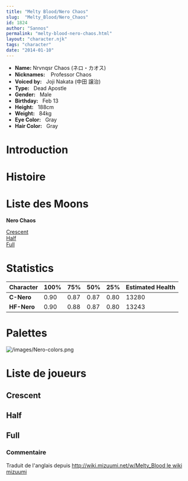 ```yaml
---
title: "Melty Blood/Nero Chaos"
slug:  "Melty_Blood/Nero_Chaos"
id: 1824
author: "Sannos"
permalink: "melty-blood-nero-chaos.html"
layout: "character.njk"
tags: "character"
date: "2014-01-10"
---
```


- **Name:** Nrvnqsr Chaos (ネロ・カオス)
- **Nicknames:**   
Professor Chaos  
- **Voiced by:**   Joji Nakata (中田
譲治)
- **Type:**   Dead Apostle
- **Gender:**   Male
 - **Birthday:**   Feb
13
- **Height:**   188cm
- **Weight:**   84kg
- **Eye Color:**   Gray
- **Hair Color:**   Gray


# Introduction

# Histoire

# Liste des Moons

**Nero Chaos**

[Crescent](melty-blood-nero-chaos-crescent-moon.html)  
[Half](Melty_Blood/Nero_Chaos/Half_Moon)  
[Full](Melty_Blood/Nero_Chaos/Full_Moon)  

# Statistics

| Character   | 100% | 75%  | 50%  | 25%  | Estimated Health |
|-------------|------|------|------|------|------------------|
| **C-Nero**  | 0.90 | 0.87 | 0.87 | 0.80 | 13280            |
| **HF-Nero** | 0.90 | 0.88 | 0.87 | 0.80 | 13243            |

# Palettes

![](/images/Nero-colors.png "/images/Nero-colors.png")

# Liste de joueurs

## Crescent

## Half

## Full

### Commentaire

Traduit de l'anglais depuis [http://wiki.mizuumi.net/w/Melty_Blood le
wiki
mizuumi](http://wiki.mizuumi.net/w/Melty_Blood_le_wiki_mizuumi)


